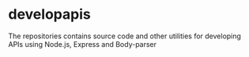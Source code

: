 # developapis
The repositories contains source code and other utilities for developing APIs using Node.js, Express and Body-parser
